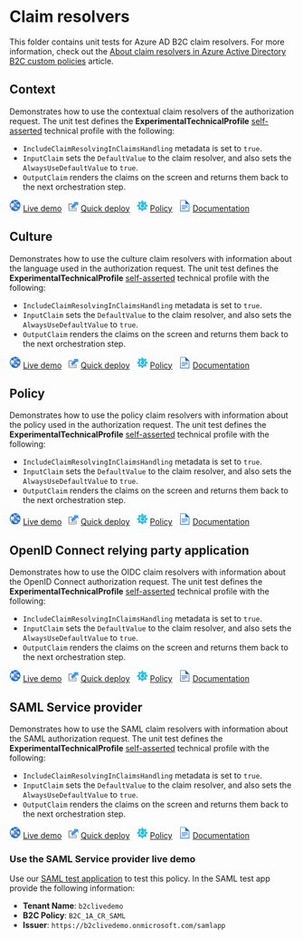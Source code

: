 # Claim resolvers

This folder contains unit tests for Azure AD B2C claim resolvers. For more information, check out the [About claim resolvers in Azure Active Directory B2C custom policies](https://docs.microsoft.com/azure/active-directory-b2c/claim-resolver-overview) article.

## Context

Demonstrates how to use the contextual claim resolvers of the authorization request. The unit test defines the **ExperimentalTechnicalProfile**  [self-asserted](https://docs.microsoft.com/azure/active-directory-b2c/self-asserted-technical-profile) technical profile with the following:

- `IncludeClaimResolvingInClaimsHandling` metadata is set to `true`.  
- `InputClaim` sets the `DefaultValue` to the claim resolver, and also sets the `AlwaysUseDefaultValue` to `true`.
- `OutputClaim` renders the claims on the screen and returns them back to the next orchestration step.

![live demo](../media/demo.png) [Live demo](https://b2clivedemo.b2clogin.com/b2clivedemo.onmicrosoft.com/B2C_1A_CR_Context/oauth2/v2.0/authorize?client_id=cfaf887b-a9db-4b44-ac47-5efff4e2902c&nonce=defaultNonce&redirect_uri=https%3A%2F%2Fjwt.ms&scope=openid&response_type=id_token&prompt=login) &nbsp; ![Quick deploy](../media/deploy.png) [Quick deploy](https://b2ciefsetupapp.azurewebsites.net/) &nbsp; ![policy](../media/policy.png) [Policy](CR_Context.xml) &nbsp; ![documentation](../media/doc.png) [Documentation](https://docs.microsoft.com/azure/active-directory-b2c/claim-resolver-overview#context)

## Culture

Demonstrates how to use the culture claim resolvers with information about the language used in the authorization request. The unit test defines the **ExperimentalTechnicalProfile**  [self-asserted](https://docs.microsoft.com/azure/active-directory-b2c/self-asserted-technical-profile) technical profile with the following:

- `IncludeClaimResolvingInClaimsHandling` metadata is set to `true`.  
- `InputClaim` sets the `DefaultValue` to the claim resolver, and also sets the `AlwaysUseDefaultValue` to `true`.
- `OutputClaim` renders the claims on the screen and returns them back to the next orchestration step.

![live demo](../media/demo.png) [Live demo](https://b2clivedemo.b2clogin.com/b2clivedemo.onmicrosoft.com/B2C_1A_CR_Culture/oauth2/v2.0/authorize?client_id=cfaf887b-a9db-4b44-ac47-5efff4e2902c&nonce=defaultNonce&redirect_uri=https%3A%2F%2Fjwt.ms&scope=openid&response_type=id_token&prompt=login) &nbsp; ![Quick deploy](../media/deploy.png) [Quick deploy](https://b2ciefsetupapp.azurewebsites.net/) &nbsp; ![policy](../media/policy.png) [Policy](CR_Culture.xml) &nbsp; ![documentation](../media/doc.png) [Documentation](https://docs.microsoft.com/azure/active-directory-b2c/claim-resolver-overview#culture)

## Policy

Demonstrates how to use the policy claim resolvers with information about the policy used in the authorization request. The unit test defines the **ExperimentalTechnicalProfile**  [self-asserted](https://docs.microsoft.com/azure/active-directory-b2c/self-asserted-technical-profile) technical profile with the following:

- `IncludeClaimResolvingInClaimsHandling` metadata is set to `true`.  
- `InputClaim` sets the `DefaultValue` to the claim resolver, and also sets the `AlwaysUseDefaultValue` to `true`.
- `OutputClaim` renders the claims on the screen and returns them back to the next orchestration step.

![live demo](../media/demo.png) [Live demo](https://b2clivedemo.b2clogin.com/b2clivedemo.onmicrosoft.com/B2C_1A_CR_Policy/oauth2/v2.0/authorize?client_id=cfaf887b-a9db-4b44-ac47-5efff4e2902c&nonce=defaultNonce&redirect_uri=https%3A%2F%2Fjwt.ms&scope=openid&response_type=id_token&prompt=login) &nbsp; ![Quick deploy](../media/deploy.png) [Quick deploy](https://b2ciefsetupapp.azurewebsites.net/) &nbsp; ![policy](../media/policy.png) [Policy](CR_Policy.xml) &nbsp; ![documentation](../media/doc.png) [Documentation](https://docs.microsoft.com/azure/active-directory-b2c/claim-resolver-overview#policy)

## OpenID Connect relying party application

Demonstrates how to use the OIDC claim resolvers with information about the OpenID Connect authorization request. The unit test defines the **ExperimentalTechnicalProfile**  [self-asserted](https://docs.microsoft.com/azure/active-directory-b2c/self-asserted-technical-profile) technical profile with the following:

- `IncludeClaimResolvingInClaimsHandling` metadata is set to `true`.  
- `InputClaim` sets the `DefaultValue` to the claim resolver, and also sets the `AlwaysUseDefaultValue` to `true`.
- `OutputClaim` renders the claims on the screen and returns them back to the next orchestration step.

![live demo](../media/demo.png) [Live demo](https://b2clivedemo.b2clogin.com/b2clivedemo.onmicrosoft.com/B2C_1A_CR_OIDC/oauth2/v2.0/authorize?client_id=cfaf887b-a9db-4b44-ac47-5efff4e2902c&nonce=defaultNonce&redirect_uri=https%3A%2F%2Fjwt.ms&scope=openid&response_type=id_token&prompt=login&login_hint=someone@contoso.com&domain_hint=facebook.com&acr_values=mfa&max_age=1234) &nbsp; ![Quick deploy](../media/deploy.png) [Quick deploy](https://b2ciefsetupapp.azurewebsites.net/) &nbsp; ![policy](../media/policy.png) [Policy](CR_OIDC.xml) &nbsp; ![documentation](../media/doc.png) [Documentation](https://docs.microsoft.com/azure/active-directory-b2c/claim-resolver-overview#openid-connect)

## SAML Service provider

Demonstrates how to use the SAML claim resolvers with information about the SAML authorization request. The unit test defines the **ExperimentalTechnicalProfile**  [self-asserted](https://docs.microsoft.com/azure/active-directory-b2c/self-asserted-technical-profile) technical profile with the following:

- `IncludeClaimResolvingInClaimsHandling` metadata is set to `true`.  
- `InputClaim` sets the `DefaultValue` to the claim resolver, and also sets the `AlwaysUseDefaultValue` to `true`.
- `OutputClaim` renders the claims on the screen and returns them back to the next orchestration step.

![live demo](../media/demo.png) [Live demo](https://samltestapp2.azurewebsites.net/SP) &nbsp; ![Quick deploy](../media/deploy.png) [Quick deploy](https://b2ciefsetupapp.azurewebsites.net/) &nbsp; ![policy](../media/policy.png) [Policy](CR_SAML.xml) &nbsp; ![documentation](../media/doc.png) [Documentation](https://docs.microsoft.com/azure/active-directory-b2c/claim-resolver-overview#saml)

### Use the SAML Service provider live demo

Use our [SAML test application](https://samltestapp2.azurewebsites.net/SP) to test this policy. In the SAML test app provide the following information:

- **Tenant Name**: `b2clivedemo`
- **B2C Policy**: `B2C_1A_CR_SAML`
- **Issuer**: `https://b2clivedemo.onmicrosoft.com/samlapp`
